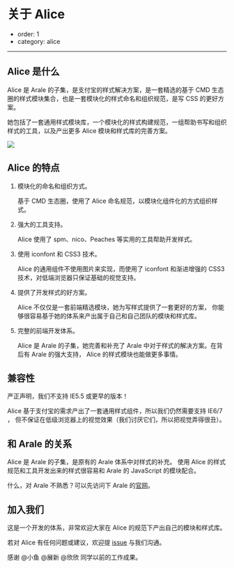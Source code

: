 # 关于 Alice

- order: 1
- category: alice

---

## Alice 是什么

Alice 是 Arale 的子集，是支付宝的样式解决方案，是一套精选的基于 CMD 生态圈的样式模块集合，也是一套模块化的样式命名和组织规范，是写 CSS 的更好方案。

她包括了一套通用样式模块库，一个模块化的样式构建规范，一组帮助书写和组织样式的工具，以及产出更多 Alice 模块和样式库的完善方案。

![](../static/css-icon.png)

## Alice 的特点

1. 模块化的命名和组织方式。

    基于 CMD 生态圈，使用了 Alice 命名规范，以模块化组件化的方式组织样式。

2. 强大的工具支持。

    Alice 使用了 spm、nico、Peaches 等实用的工具帮助开发样式。

3. 使用 iconfont 和 CSS3 技术。

    Alice 的通用组件不使用图片来实现，而使用了 iconfont 和渐进增强的 CSS3 技术，对低端浏览器只保证基础的视觉支持。

4. 提供了开发样式的好方案。

    Alice 不仅仅是一套前端精选模块，她为写样式提供了一套更好的方案，
    你能够很容易基于她的体系来产出属于自己和自己团队的模块和样式库。

5. 完整的前端开发体系。

    Alice 是 Arale 的子集，她完善和补充了 Arale 中对于样式的解决方案。在背后有 Arale 的强大支持，
    Alice 的样式模块也能做更多事情。


## 兼容性

严正声明，我们不支持 IE5.5 或更早的版本！

Alice 基于支付宝的需求产出了一套通用样式组件，所以我们仍然需要支持 IE6/7 ，
但不保证在低级浏览器上的视觉效果（我们讨厌它们，所以把视觉弄得很丑）。


## 和 Arale 的关系

Alice 是 Arale 的子集，是原有的 Arale 体系中对样式的补充。
使用 Alice 的样式规范和工具开发出来的样式很容易和 Arale 的 JavaScript 的模块配合。

什么，对 Arale 不熟悉？可以先访问下 Arale 的[官网](http://aralejs.org/)。


## 加入我们

这是一个开发的体系，非常欢迎大家在 Alice 的规范下产出自己的模块和样式库。

若对 Alice 有任何问题或建议，欢迎提 [issue](https://github.com/aliceui/aliceui.github.com/issues/new) 与我们沟通。

感谢 @小鱼 @展新 @欣欣 同学以前的工作成果。

